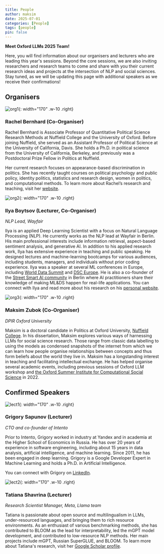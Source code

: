 ```yaml
---
title: People
author: maksim
date: 2025-07-01
categories: [People]
tags: [people]
pin: false
---
```




**Meet Oxford LLMs 2025 Team!**

Here, you will find information about our organisers and lecturers who are leading this year's sessions. Beyond the core sessions, we are also inviting researchers and research teams to come and share with you their current research ideas and projects at the intersection of NLP and social sciences. Stay tuned, as we will be updating this page with additional speakers as we receive their confirmations!


## Organisers


![org1](/assets/img/speakers/rachel_bernhard.JPG){: width="170" .w-10 .right}

### **Rachel Bernhard (Co-Organiser)**


Rachel Bernhard is Associate Professor of Quantitative Political Science Research Methods at Nuffield College and the University of Oxford. Before joining Nuffield, she served as an Assistant Professor of Political Science at the University of California, Davis. She holds a Ph.D. in political science from the University of California, Berkeley, and previously was a Postdoctoral Prize Fellow in Politics at Nuffield.

Her current research focuses on appearance-based discrimination in politics. She has recently taught courses on political psychology and public policy, identity politics, statistics and research design, women in politics, and computational methods. To learn more about Rachel’s research and teaching, visit her [website](https://rachelbernhard.com/).


![org2](/assets/img/speakers/ilya_boytsov.JPEG){: width="170" .w-10 .right}

### **Ilya Boytsov (Lecturer, Co-Organiser)**

*NLP Lead, Wayfair*

Ilya is an applied Deep Learning Scientist with a focus on Natural Language Processing (NLP). He currently works as the NLP lead at Wayfair in Berlin. His main professional interests include information retrieval, aspect-based sentiment analysis, and generative AI. In addition to his applied research work, Ilya has extensive experience in teaching and public speaking. He designed lectures and machine-learning bootcamps for various audiences, including students, managers, and individuals without prior coding experience. Ilya was a speaker at several ML conferences in Europe, including [World Data Summit](https://worlddatasummit.com/) and [DSC Europe](https://datasciconference.com/). He is also a co-founder of the [Street Smart AI community](https://www.meetup.com/street-smart-ai-berlin-meetup/) in Berlin where AI practitioners share their knowledge of making ML&DS happen for real-life applications. You can connect with Ilya and read more about his research on his [personal website](https://ieboytsov.github.io/about-me.html). 


![org3](/assets/img/speakers/maksim_zubok.png){: width="170" .w-10 .right}

### **Maksim Zubok (Co-Organiser)**

*DPIR Oxford University*

Maksim is a doctoral candidate in Politics at Oxford University, [Nuffield College](https://www.nuffield.ox.ac.uk/people/profiles/maksim-zubok/). In his dissertation, Maksim explores various ways of harnessing LLMs for social science research. Those range from classic data labelling to using the models as condensed snapshots of the internet from which we can learn how people organise relationships between concepts and thus form beliefs about the world they live in. Maksim has a longstanding interest in teaching and facilitating intellectual exchange. He has helped organise several academic events, including previous sessions of Oxford LLM workshop and [the Oxford Summer Institute for Computational Social Science](https://sicss.io/2022/oxford/) in 2022. 

## Confirmed Speakers

![lect1](/assets/img/speakers/grigory_sapunov.jpeg){: width="170" .w-10 .right}

### **Grigory Sapunov (Lecturer)**

*CTO and co-founder of Intento*

Prior to Intento, Grigory worked in industry at Yandex and in academia at the Higher School of Economics in Russia. He has over 20 years of experience in software engineering, including about 15 years in data analysis, artificial intelligence, and machine learning. Since 2011, he has been engaged in deep learning. Grigory is a Google Developer Expert in Machine Learning and holds a Ph.D. in Artificial Intelligence. 

You can connect with Grigory on [LinkedIn](https://www.linkedin.com/in/grigorysapunov/).


![lect2](/assets/img/speakers/tatiana_shavrina.jpg){: width="170" .w-10 .right}

### **Tatiana Shavrina (Lecturer)**

*Research Scientist Manager, Meta, Llama team*


Tatiana is passionate about open source and multilingualism in LLMs, under-resourced languages, and bringing them to rich resource environments. As an enthusiast of various benchmarking methods, she has contributed to BLOOM as the lead for interpretability, led the mGPT model development, and contributed to low-resource NLP methods. Her main projects include mGPT, Russian SuperGLUE, and BLOOM. To learn more about Tatiana's research, visit her [Google Scholar profile](https://scholar.google.com/citations?user=sdmdZh8AAAAJ).
